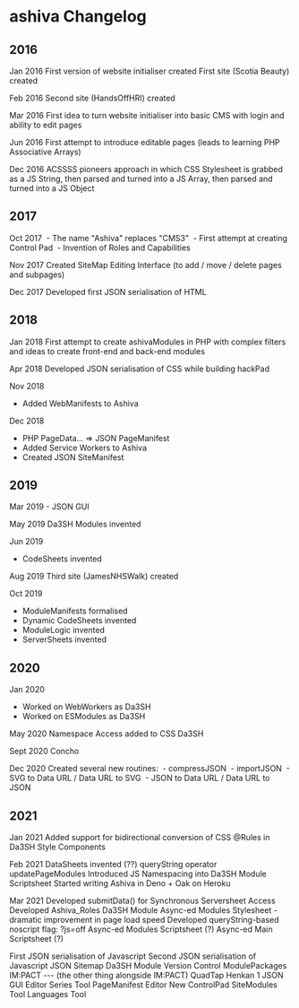 # ashiva Changelog

## 2016
Jan 2016
First version of website initialiser created
First site (Scotia Beauty) created

Feb 2016
Second site (HandsOffHRI) created

Mar 2016
First idea to turn website initialiser into basic CMS with login and ability to edit pages

Jun 2016
First attempt to introduce editable pages (leads to learning PHP Associative Arrays)

Dec 2016
ACSSSS pioneers approach in which CSS Stylesheet is grabbed as a JS String, then parsed and turned into a JS Array, then parsed and turned into a JS Object

## 2017
Oct 2017
 - The name "Ashiva" replaces "CMS3"
 - First attempt at creating Control Pad
 - Invention of Roles and Capabilities

Nov 2017
Created SiteMap Editing Interface (to add / move / delete pages and subpages)

Dec 2017
Developed first JSON serialisation of HTML


## 2018
Jan 2018
First attempt to create ashivaModules in PHP with complex filters and ideas to create front-end and back-end modules

Apr 2018
Developed JSON serialisation of CSS while building hackPad

Nov 2018
- Added WebManifests to Ashiva

Dec 2018
- PHP PageData... => JSON PageManifest
- Added Service Workers to Ashiva
- Created JSON SiteManifest

## 2019
Mar 2019 - JSON GUI

May 2019
Da3SH Modules invented

Jun 2019
- CodeSheets invented

Aug 2019
Third site (JamesNHSWalk) created

Oct 2019
- ModuleManifests formalised
- Dynamic CodeSheets invented
- ModuleLogic invented
- ServerSheets invented

## 2020
Jan 2020
- Worked on WebWorkers as Da3SH
- Worked on ESModules as Da3SH

May 2020
Namespace Access added to CSS Da3SH

Sept 2020
Concho

Dec 2020
Created several new routines:
 - compressJSON
 - importJSON
 - SVG to Data URL / Data URL to SVG
 - JSON to Data URL / Data URL to JSON

## 2021
Jan 2021
Added support for bidirectional conversion of CSS @Rules in Da3SH Style Components

Feb 2021
DataSheets invented (??)
queryString operator updatePageModules
Introduced JS Namespacing into Da3SH Module Scriptsheet
Started writing Ashiva in Deno + Oak on Heroku

Mar 2021
Developed submitData() for Synchronous Serversheet Access
Developed Ashiva_Roles Da3SH Module
Async-ed Modules Stylesheet - dramatic improvement in page load speed
Developed queryString-based noscript flag: ?js=off
Async-ed Modules Scriptsheet (?)
Async-ed Main Scriptsheet (?)


First JSON serialisation of Javascript
Second JSON serialisation of Javascript
JSON Sitemap
Da3SH Module Version Control
ModulePackages
IM:PACT
--- (the other thing alongside IM:PACT)
QuadTap
Henkan 1
JSON GUI Editor
Series Tool
PageManifest Editor
New ControlPad
SiteModules Tool
Languages Tool
